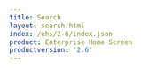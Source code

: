 ```yaml
---
title: Search
layout: search.html
index: /ehs/2-6/index.json
product: Enterprise Home Screen
productversion: '2.6'
---
```













